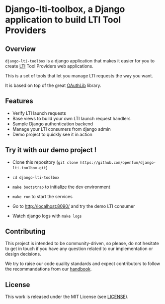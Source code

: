 # Django-lti-toolbox, a Django application to build LTI Tool Providers

## Overview

`django-lti-toolbox` is a django application that makes it easier for you to create [LTI](https://en.wikipedia.org/wiki/Learning_Tools_Interoperability) Tool Providers web applications.

This is a set of tools that let you manage LTI requests the way you want.

It is based on top of the great [OAuthLib](https://github.com/oauthlib/oauthlib) library.

## Features

- Verify LTI launch requests
- Base views to build your own LTI launch request handlers
- Sample Django authentication backend
- Manage your LTI consumers from django admin
- Demo project to quickly see it in action

## Try it with our demo project !

- Clone this repository (`git clone https://github.com/openfun/django-lti-toolbox.git`)

- `cd django-lti-toolbox`

- `make bootstrap` to initialize the dev environment

- `make run` to start the services

- Go to [http://localhost:8090/](http://localhost:8090/) and try the demo LTI consumer

- Watch django logs with `make logs`

## Contributing

This project is intended to be community-driven, so please, do not hesitate to
get in touch if you have any question related to our implementation or design
decisions.

We try to raise our code quality standards and expect contributors to follow
the recommandations from our
[handbook](https://openfun.gitbooks.io/handbook/content).

## License

This work is released under the MIT License (see [LICENSE](./LICENSE)).
